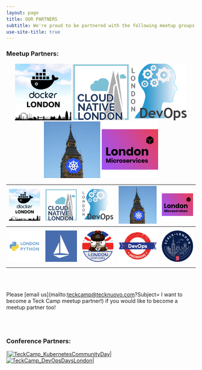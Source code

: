 ```yaml
---
layout: page
title: OUR PARTNERS
subtitle: We're proud to be partnered with the following meetup groups and conferences! Check out more info on each partner by clicking their logo.
use-site-title: true
---
```


### Meetup Partners:

<p align="center">
<a href="https://www.meetup.com/Docker-London/"> <img src="https://raw.githubusercontent.com/teckcamp/teckcamp.github.io/master/img/TeckCamp_Docker_London.png " width="150" height="150" alt="Docker London logo" title="Docker London loves Teck Camp!"></a> 
<a href="https://www.meetup.com/Cloud-Native-London/"> <img src="https://raw.githubusercontent.com/teckcamp/teckcamp.github.io/master/img/TeckCamp_Cloud_Native.png " width="150" height="150" alt="Cloud Native London logo" title="Cloud Native loves Teck Camp!"></a>
<a href="https://www.meetup.com/London-DevOps/"> <img src="https://raw.githubusercontent.com/teckcamp/teckcamp.github.io/master/img/TeckCamp_London_DevOpsSmaller.png " width="150" height="150" alt="London DevOps logo" title="London DevOps loves Teck Camp!"></a>
<a href="https://www.meetup.com/Kubernetes-London/"> <img src="https://raw.githubusercontent.com/teckcamp/teckcamp.github.io/master/img/TeckCamp_Kubernetes.png " width="150" height="150" alt="Kubernetes London logo" title="Kubernetes London loves Teck Camp!"></a>
<a href="https://www.meetup.com/London-Microservices-User-Group/"> <img src="https://raw.githubusercontent.com/teckcamp/teckcamp.github.io/master/img/TeckCamp_MicroservicesSmall.png " width="150" height="150" alt="London Microservices logo" title="London Microservices loves Teck Camp!"></a>
</p>

|[![TeckCamp_DockerLondon](/img/TeckCamp_Docker_London.png "Docker London loves Teck Camp!")](https://www.meetup.com/Docker-London/)|[![TeckCamp_Cloud_Native](/img/TeckCamp_Cloud_Native.png "Cloud Native London loves Teck Camp!")](https://www.meetup.com/Cloud-Native-London/)|[![TeckCamp_London_DevOps](/img/TeckCamp_London_DevOpsSmaller.png "London DevOps loves Teck Camp!")](https://www.meetup.com/London-DevOps/)|[![TeckCamp_Kubernetes](/img/TeckCamp_Kubernetes.png "Kubernetes loves Teck Camp!")](https://www.meetup.com/Kubernetes-London/)|[![TeckCamp_Microservices](/img/TeckCamp_MicroservicesSmall.png "Microservices London loves Teck Camp!")](https://www.meetup.com/London-Microservices-User-Group/)|
|---|---|---|---|---|
|[![TeckCamp_LondonPython](/img/TeckCamp_LondonPython.png "London Python loves Teck Camp!")](https://www.meetup.com/LondonPython)|[![TeckCamp_Istio](/img/TeckCamp_Istio.png "Istio London loves Teck Camp!")](https://www.meetup.com/Istio-London/)|[![TeckCamp_LondonGophers](/img/TeckCamp_LondonGophers.png "London Gophers loves Teck Camp!")](https://www.meetup.com/LondonGophers/)|[![TeckCamp_DevOpsUnderground](/img/TeckCamp_DevOpsUndergroundSquare.png "DevOps Underground loves Teck Camp!")](https://www.meetup.com/DevOps-Underground/)|[![TeckCamp_LondonScala](/img/TeckCamp_%20LondonScala_smaller.png "London Scala User Group loves Teck Camp!")](https://www.meetup.com/london-scala/)|

<div><br><br></div>

Please [email us](mailto:teckcamp@tecknuovo.com?Subject= I want to become a Teck Camp meetup partner!) if you would like to become a meetup partner too!

<div><br><br></div>

### Conference Partners:

|[![TeckCamp_KubernetesCommunityDay](/img/KubernetesCommunityDays_London.jpg "Kubernetes Community Day London loves Teck Camp!")](https://kubernetescommunitydays.org/events/2020-london/)|[![TeckCamp_DevOpsDaysLondon](/img/DevOpsDays_London.png "DevOpsDays London loves Teck Camp!")](https://devopsdays.org/events/2020-london/welcome/)|

